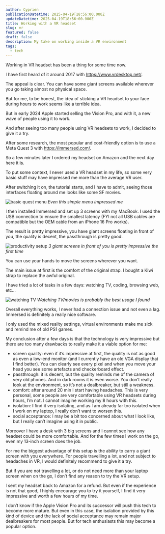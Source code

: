 ```yaml
---
author: Cyprien
publicationDatetime: 2025-04-19T18:56:00.000Z
updateDatetime: 2025-04-19T18:56:00.000Z
title: Working with a VR headset
slug: vr
featured: false
draft: false
description: My take on working inside a VR environment
tags:
  - tech
---
```


Working in VR headset has been a thing for some time now.

I have first heard of it around 2017 with <https://www.vrdesktop.net/>.

The appeal is clear. You can have some giant screens available wherever you go taking almost no physical space.

But for me, to be honest, the idea of sticking a VR headset to your face during hours to work seems like a terrible idea.

But in early 2024 Apple started selling the Vision Pro, and with it, a new wave of people using it to work.

And after seeing too many people using VR headsets to work, I decided to give it a try.

After some research, the most popular and cost-friendly option is to use a Meta Quest 3 with <https://immersed.com/>.

So a few minutes later I ordered my headset on Amazon and the next day here it is.

To put some context, I never used a VR headset in my life, so some very basic stuff may have impressed me more than the average VR user.

After switching it on, the tutorial starts, and I have to admit, seeing those interfaces floating around me looks like some SF movies.

![basic quest menu](assets/images/posts/2025/vr/vr1.jpg)
_Even this simple menu impressed me_

I then installed Immersed and set up 3 screens with my MacBook. I used the USB connection to ensure the smallest latency (FYI not all USB cables are compatible but the OEM cable from an iPhone 16 Pro works).

The result is pretty impressive, you have giant screens floating in front of you, the quality is decent, the passthrough is pretty good.

![productivity setup](assets/images/posts/2025/vr/vr2.jpg)
_3 giant screens in front of you is pretty impressive the first time_

You can use your hands to move the screens wherever you want.

The main issue at first is the comfort of the original strap. I bought a Kiwi strap to replace the awful original.

I have tried a lot of tasks in a few days: watching TV, coding, browsing web, etc…

![watching TV](assets/images/posts/2025/vr/vr3.jpg)
_Watching TV/movies is probably the best usage I found_

Overall everything works, I never had a connection issue and not even a lag. Immersed is definitely a really nice software.

I only used the mixed reality settings, virtual environments make me sick and remind me of old PS1 games.

My conclusion after a few days is that the technology is very impressive but there are too many drawbacks to really make it a viable option for me:

- screen quality: even if it’s impressive at first, the quality is not as good as even a low-end monitor (and I currently have an old VGA display that I find better). You can clearly see every pixel and when you move your head you see some artefacts and checkerboard effect.
- passthrough: it is decent, but the quality reminds me of the camera of very old phones. And in dark rooms it is even worse. You don’t really look at the environment, so it’s not a dealbreaker, but still a weakness.
- comfort: after around 20 min I start having headaches. This is very personal, some people are very comfortable using VR headsets during hours, I’m not. I cannot imagine working my 8 hours with this.
- isolation: I find it very isolating, and as I am already far too isolated when I work on my laptop, I really don’t want to worsen this.
- social acceptance: I may be a bit too concerned about what I look like, but I really can’t imagine using it in public.

Moreover I have a desk with 3 big screens and I cannot see how any headset could be more comfortable. And for the few times I work on the go, even my 13-inch screen does the job.

For me the biggest advantage of this setup is the ability to carry a giant screen with you everywhere. For people travelling a lot, and not subject to headaches in VR, I would definitely recommend to give it a try.

But if you are not travelling a lot, or do not need more than your laptop screen when on the go, I don’t find any reason to try the VR setup.

I sent my headset back to Amazon for a refund. But even if the experience is not that good, I highly encourage you to try it yourself, I find it very impressive and worth a few hours of my time.

I don’t know if the Apple Vision Pro and its successor will push this tech to become more mature. But even in this case, the isolation provided by this kind of device and the lack of social acceptance may remain major dealbreakers for most people. But for tech enthusiasts this may become a popular option.
